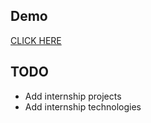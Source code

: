 ## Demo
[CLICK HERE](https://codewithphilip.com/)

## TODO
- Add internship projects
- Add internship technologies 

